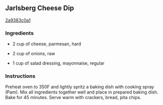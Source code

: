 ## Jarlsberg Cheese Dip

[2a9383c0a1](http://www.food.com/recipe/jarlsberg-cheese-dip-261305)

### Ingredients

 - 2 cup of cheese, parmesan, hard

 - 2 cup of onions, raw

 - 1 cup of salad dressing, mayonnaise, regular

### Instructions

Preheat oven to 350F and lightly spritz a baking dish with cooking spray (Pam). Mix all ingredients together well and place in prepared baking dish. Bake for 45 minutes. Serve warm with crackers, bread, pita chips.